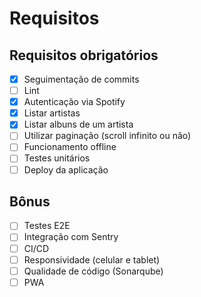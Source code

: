 
# Requisitos
## Requisitos obrigatórios
- [x] Seguimentação de commits
- [ ] Lint
- [x] Autenticação via Spotify
- [x] Listar artistas
- [x] Listar albuns de um artista
- [ ] Utilizar paginação (scroll infinito ou não)
- [ ] Funcionamento offline
- [ ] Testes unitários
- [ ] Deploy da aplicação

## Bônus
- [ ] Testes E2E
- [ ] Integração com Sentry
- [ ] CI/CD
- [ ] Responsividade (celular e tablet)
- [ ] Qualidade de código (Sonarqube)
- [ ] PWA